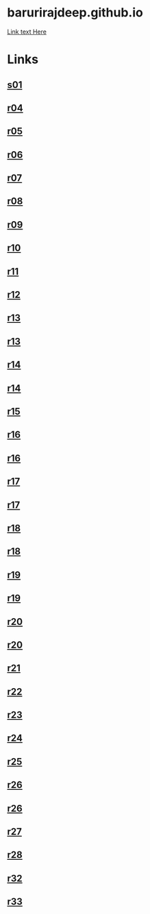 # barurirajdeep.github.io

[Link text Here](01/index.html)


# Links
## [s01](s01/index.html)


## [r04](r04/index.html)
## [r05](r05/index.html)
## [r06](r06/index.html)
## [r07](r07/index.html)
## [r08](r08/index.html)
## [r09](r09/index.html)
## [r10](r10/index.html)
## [r11](r11/index.html)
## [r12](r12/index.html)
## [r13](r13/dist/index.html)
## [r13](r13/src2/index.html)
## [r14](r14/dist/index.html)
## [r14](r14/src2/index.html)
## [r15](r15/dist/index.html)

## [r16](r16/dist/index.html)
## [r16](r16/src2/index.html)

## [r17](r17/dist/index.html)
## [r17](r17/src2/index.html)


## [r18](r17/dist/index.html)
## [r18](r17/src2/index.html)

## [r19](r19/dist/index.html)
## [r19](r19/src2/index.html)


## [r20](r20/dist/index.html)
## [r20](r20/src2/index.html)


## [r21](r21/index.html)

## [r22](r22/index.html)


## [r23](r23/index.html)

## [r24](r24/index.html)

## [r25](r25/srt-resume.html)

## [r26](r26/index.html)

## [r26](r26/demo.html)

## [r27](r27/index.html)

## [r28](r28/index.html)



## [r32](r32/index.html)

## [r33](r33/index.html)


